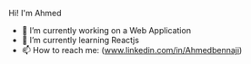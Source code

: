 
Hi! I'm Ahmed


- 🔭 I’m currently working on a Web Application
- 🌱 I’m currently learning Reactjs
- 📫 How to reach me: (www.linkedin.com/in/Ahmedbennaji)

<!-- ### :zap: Recent Activity
 -->


<!-- 
![Anurag's GitHub stats](https://github-readme-stats.vercel.app/api?username=Ahmedbennaji&count_private=true) -->


